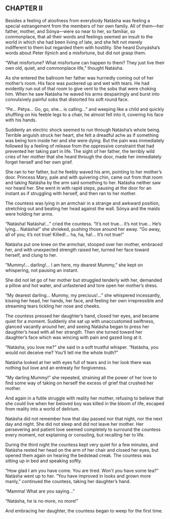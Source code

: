 ## CHAPTER II

Besides a feeling of aloofness from everybody Natásha was feeling a
special estrangement from the members of her own family. All of
them—her father, mother, and Sónya—were so near to her, so familiar, so
commonplace, that all their words and feelings seemed an insult to the
world in which she had been living of late, and she felt not merely
indifferent to them but regarded them with hostility. She heard
Dunyásha’s words about Peter Ilýnich and a misfortune, but did not grasp
them.

“What misfortune? What misfortune can happen to them? They just live
their own old, quiet, and commonplace life,” thought Natásha.

As she entered the ballroom her father was hurriedly coming out of
her mother’s room. His face was puckered up and wet with tears. He
had evidently run out of that room to give vent to the sobs that were
choking him. When he saw Natásha he waved his arms despairingly and
burst into convulsively painful sobs that distorted his soft round face.

“Pe... Pétya... Go, go, she... is calling...” and weeping like a child
and quickly shuffling on his feeble legs to a chair, he almost fell into
it, covering his face with his hands.

Suddenly an electric shock seemed to run through Natásha’s whole being.
Terrible anguish struck her heart, she felt a dreadful ache as if
something was being torn inside her and she were dying. But the pain
was immediately followed by a feeling of release from the oppressive
constraint that had prevented her taking part in life. The sight of her
father, the terribly wild cries of her mother that she heard through the
door, made her immediately forget herself and her own grief.

She ran to her father, but he feebly waved his arm, pointing to her
mother’s door. Princess Mary, pale and with quivering chin, came out
from that room and taking Natásha by the arm said something to her.
Natásha neither saw nor heard her. She went in with rapid steps, pausing
at the door for an instant as if struggling with herself, and then ran
to her mother.

The countess was lying in an armchair in a strange and awkward position,
stretching out and beating her head against the wall. Sónya and the
maids were holding her arms.

“Natásha! Natásha!...” cried the countess. “It’s not true... it’s not
true... He’s lying... Natásha!” she shrieked, pushing those around her
away. “Go away, all of you; it’s not true! Killed!... ha, ha, ha!...
It’s not true!”

Natásha put one knee on the armchair, stooped over her mother, embraced
her, and with unexpected strength raised her, turned her face toward
herself, and clung to her.

“Mummy!... darling!... I am here, my dearest Mummy,” she kept on
whispering, not pausing an instant.

She did not let go of her mother but struggled tenderly with her,
demanded a pillow and hot water, and unfastened and tore open her
mother’s dress.

“My dearest darling... Mummy, my precious!...” she whispered
incessantly, kissing her head, her hands, her face, and feeling her own
irrepressible and streaming tears tickling her nose and cheeks.

The countess pressed her daughter’s hand, closed her eyes, and became
quiet for a moment. Suddenly she sat up with unaccustomed swiftness,
glanced vacantly around her, and seeing Natásha began to press her
daughter’s head with all her strength. Then she turned toward her
daughter’s face which was wincing with pain and gazed long at it.

“Natásha, you love me?” she said in a soft trustful whisper. “Natásha,
you would not deceive me? You’ll tell me the whole truth?”

Natásha looked at her with eyes full of tears and in her look there was
nothing but love and an entreaty for forgiveness.

“My darling Mummy!” she repeated, straining all the power of her love to
find some way of taking on herself the excess of grief that crushed her
mother.

And again in a futile struggle with reality her mother, refusing to
believe that she could live when her beloved boy was killed in the bloom
of life, escaped from reality into a world of delirium.

Natásha did not remember how that day passed nor that night, nor the
next day and night. She did not sleep and did not leave her mother. Her
persevering and patient love seemed completely to surround the countess
every moment, not explaining or consoling, but recalling her to life.

During the third night the countess kept very quiet for a few minutes,
and Natásha rested her head on the arm of her chair and closed her eyes,
but opened them again on hearing the bedstead creak. The countess was
sitting up in bed and speaking softly.

“How glad I am you have come. You are tired. Won’t you have some tea?”
Natásha went up to her. “You have improved in looks and grown more
manly,” continued the countess, taking her daughter’s hand.

“Mamma! What are you saying...”

“Natásha, he is no more, no more!”

And embracing her daughter, the countess began to weep for the first
time.





